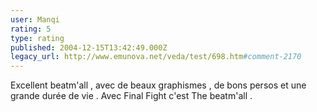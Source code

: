 ```yaml
---
user: Manqi
rating: 5
type: rating
published: 2004-12-15T13:42:49.000Z
legacy_url: http://www.emunova.net/veda/test/698.htm#comment-2170
---
```

Excellent beatm'all , avec de beaux graphismes , de bons persos et une grande durée de vie . Avec Final Fight c'est The beatm'all .